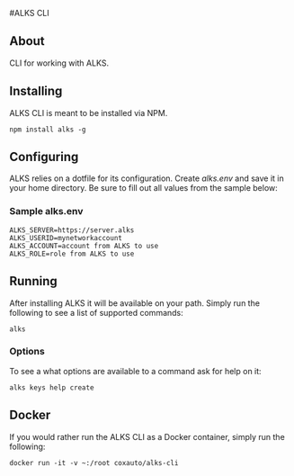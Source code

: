 #ALKS CLI

## About
CLI for working with ALKS.

## Installing

ALKS CLI is meant to be installed via NPM.

    npm install alks -g

## Configuring

ALKS relies on a dotfile for its configuration. Create *alks.env* and save it in your home directory. Be sure to fill out all values from the sample below:

### Sample alks.env

```
ALKS_SERVER=https://server.alks
ALKS_USERID=mynetworkaccount
ALKS_ACCOUNT=account from ALKS to use
ALKS_ROLE=role from ALKS to use
```

## Running

After installing ALKS it will be available on your path. Simply run the following to see a list of supported commands:

    alks

### Options

To see a what options are available to a command ask for help on it:

    alks keys help create

## Docker

If you would rather run the ALKS CLI as a Docker container, simply run the following:

```
docker run -it -v ~:/root coxauto/alks-cli
```